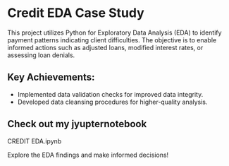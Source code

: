 # Credit EDA Case Study

This project utilizes Python for Exploratory Data Analysis (EDA) to identify payment patterns indicating client difficulties. The objective is to enable informed actions such as adjusted loans, modified interest rates, or assessing loan denials.

## Key Achievements:
- Implemented data validation checks for improved data integrity.
- Developed data cleansing procedures for higher-quality analysis.

## Check out my jyupternotebook 
CREDIT EDA.ipynb


Explore the EDA findings and make informed decisions!

